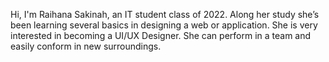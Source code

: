 Hi, I'm Raihana Sakinah, an IT student class of 2022. Along her study she’s been learning several basics in designing a web or application. She is very interested in becoming a UI/UX Designer. She can perform in a team and easily conform in new surroundings.
